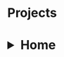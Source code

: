 <h1>Projects<h1>


<details>
  <summary><strong>Home</strong></summary>
 
<details>
  <summary><strong>About Me</strong></summary>
  
<details>
  <summary><strong>Projects</strong></summary>

    
<details>
  <summary><strong>Next Challenges</strong></summary>
  
<details>
  <summary><strong>Howdy</strong></summary>

<details>

  



